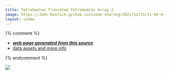 ```yaml
---
title: Tetrahedron Truncated Tetrahedron Array 3
image: https://John-Kostick.github.io/vzome-sharing/2021/12/15/11-09-44-Tetrahedron-Truncated-Tetrahedron-Array-3/Tetrahedron-Truncated-Tetrahedron-Array-3.png
layout: vzome
---
```


{% comment %}
 - [***web page generated from this source***][post]
 - [data assets and more info][github]

[post]: <https://John-Kostick.github.io/vzome-sharing/2021/12/15/Tetrahedron-Truncated-Tetrahedron-Array-3-11-09-44.html>
[github]: <https://github.com/John-Kostick/vzome-sharing/tree/main/2021/12/15/11-09-44-Tetrahedron-Truncated-Tetrahedron-Array-3/>
{% endcomment %}

<vzome-viewer style="width: 100%; height: 65vh;"
       src="https://John-Kostick.github.io/vzome-sharing/2021/12/15/11-09-44-Tetrahedron-Truncated-Tetrahedron-Array-3/Tetrahedron-Truncated-Tetrahedron-Array-3.vZome" >
  <img src="https://John-Kostick.github.io/vzome-sharing/2021/12/15/11-09-44-Tetrahedron-Truncated-Tetrahedron-Array-3/Tetrahedron-Truncated-Tetrahedron-Array-3.png" />
</vzome-viewer>